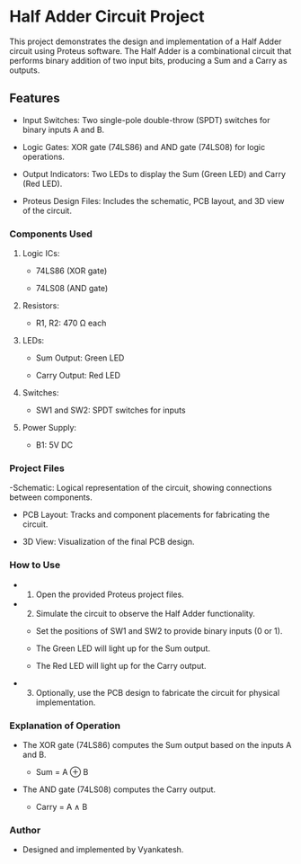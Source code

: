 # Half Adder Circuit Project

This project demonstrates the design and implementation of a Half Adder circuit using Proteus software. 
The Half Adder is a combinational circuit that performs binary addition of two input bits, producing a Sum and a Carry as outputs.

## Features

- Input Switches: Two single-pole double-throw (SPDT) switches for binary inputs A and B.

- Logic Gates: XOR gate (74LS86) and AND gate (74LS08) for logic operations.

- Output Indicators: Two LEDs to display the Sum (Green LED) and Carry (Red LED).

- Proteus Design Files: Includes the schematic, PCB layout, and 3D view of the circuit.

### Components Used

 1. Logic ICs:

    - 74LS86 (XOR gate)

    - 74LS08 (AND gate)

 2. Resistors:

    - R1, R2: 470 Ω each

 3. LEDs:

    - Sum Output: Green LED

    - Carry Output: Red LED

 4. Switches:

    - SW1 and SW2: SPDT switches for inputs

 5. Power Supply:

    - B1: 5V DC


### Project Files

  -Schematic: Logical representation of the circuit, showing connections between components.

  - PCB Layout: Tracks and component placements for fabricating the circuit.

  - 3D View: Visualization of the final PCB design.


### How to Use

  - 1. Open the provided Proteus project files.

  - 2. Simulate the circuit to observe the Half Adder functionality.

      - Set the positions of SW1 and SW2 to provide binary inputs (0 or 1).

      - The Green LED will light up for the Sum output.

      - The Red LED will light up for the Carry output.

  - 3. Optionally, use the PCB design to fabricate the circuit for physical implementation.



### Explanation of Operation

  - The XOR gate (74LS86) computes the Sum output based on the inputs A and B.

    - Sum = A ⊕ B

  - The AND gate (74LS08) computes the Carry output.

    - Carry = A ∧ B

  

### Author

  - Designed and implemented by Vyankatesh.

